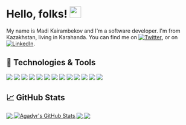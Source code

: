 <!-- More info, tips and tricks for making GitHub Profile README can be found in my article at https://towardsdatascience.com/build-a-stunning-readme-for-your-github-profile-9b80434fe5d7 -->


# Hello, folks! <img src="https://raw.githubusercontent.com/MartinHeinz/MartinHeinz/master/wave.gif" width="30px" height="30px" />

My name is Madi Kairambekov and I'm a software developer. I'm from Kazakhstan, living in Karahanda. You can find me on [![Twitter][1.2]][1], or on [![LinkedIn][3.2]][3].

## 🔧 Technologies & Tools
![](https://img.shields.io/badge/OS-Linux-informational?style=flat&logo=linux&logoColor=white&color=2bbc8a)
![](https://img.shields.io/badge/Code-Python-informational?style=flat&logo=python&logoColor=white&color=2bbc8a)
![](https://img.shields.io/badge/Code-JavaScript-informational?style=flat&logo=javascript&logoColor=white&color=2bbc8a)
![](https://img.shields.io/badge/Laravel-py?style=flat&label=frame&labelColor=gray&logo=laravel&logoColor=white&color=2bbc8a)
![](https://img.shields.io/badge/php-py?style=flat&label=py&labelColor=gray&logo=php&logoColor=white&color=2bbc8a)
![](https://img.shields.io/badge/Tools-PostgreSQL-informational?style=flat&logo=postgresql&logoColor=white&color=2bbc8a)
![](https://img.shields.io/badge/Tools-Docker-informational?style=flat&logo=docker&logoColor=white&color=2bbc8a)
![](https://img.shields.io/badge/html-landing?style=flat&label=hyper&labelColor=gray&logo=html5&logoColor=white&color=2bbc8a)
![](https://img.shields.io/badge/css-style?style=flat&label=style&labelColor=gray&logo=css3&logoColor=white&color=2bbc8a)
![](https://img.shields.io/badge/react-py?style=flat&label=DOM&labelColor=gray&logo=react&logoColor=white&color=2bbc8a)
![](https://img.shields.io/badge/next-js?style=flat&logo=nextdotjs&logoColor=white&label=frame&labelColor=gray&color=2bbc8a)
![](https://img.shields.io/badge/redux-toolkit?style=flat&logo=redux&logoColor=white&label=redux&labelColor=gray&color=2bbc8a)
![](https://img.shields.io/badge/postman-toolkit?style=flat&logo=postman&logoColor=white&label=toolkit&labelColor=gray&color=2bbc8a)





## &#x1f4c8; GitHub Stats

<a href="https://github.com/Agadyr/Agadyr">
  <img align="center" src="https://github-readme-stats.vercel.app/api/top-langs/?username=Agadyr&hide=java,html,tex&title_color=ffffff&text_color=c9cacc&icon_color=2bbc8a&bg_color=1d1f21&langs_count=3" />
</a>
<a href="https://github.com/Agadyr/Agadyr">
  <img align="center" src="https://github-readme-stats.vercel.app/api?username=Agadyr&show_icons=true&line_height=27&count_private=true&title_color=ffffff&text_color=c9cacc&icon_color=2bbc8a&bg_color=1d1f21" alt="Agadyr's GitHub Stats" />
</a>

<a href="https://github.com/Agadyr/recruv">
  <img align="center" src="https://github-readme-stats.vercel.app/api/pin/?username=Agadyr&repo=recruv&title_color=ffffff&text_color=c9cacc&icon_color=2bbc8a&bg_color=1d1f21" />
</a>


<a href="https://github.com/Agadyr/YoutubeApi">
  <img align="center" src="https://github-readme-stats.vercel.app/api/pin/?username=Agadyr&repo=YoutubeApi&title_color=ffffff&text_color=c9cacc&icon_color=2bbc8a&bg_color=1d1f21" />
</a>    



<!-- links to social media icons -->

<!-- icons with padding -->

[1.1]: http://i.imgur.com/tXSoThF.png (twitter icon with padding)
[2.1]: http://i.imgur.com/0o48UoR.png (github icon with padding)

<!-- icons without padding -->

[1.2]: http://i.imgur.com/wWzX9uB.png (twitter icon without padding)
[2.2]: http://i.imgur.com/9I6NRUm.png (github icon without padding)
[3.2]: https://raw.githubusercontent.com/MartinHeinz/MartinHeinz/master/linkedin-3-16.png (LinkedIn icon without padding)


<!-- links to your social media accounts -->

[1]: https://twitter.com/kairambekov
[2]: https://github.com/Agadyr
[3]: https://www.linkedin.com/in/madi-kairambekov-591754299/


<!-- Resources -->
<!-- Icons: https://simpleicons.org/ -->
<!-- GitHub Stats: https://github.com/anuraghazra/github-readme-stats -->
<!-- Emojis: https://emojipedia.org/emoji/ -->
<!-- HTML Emojis: https://www.fileformat.info/index.htm -->
<!-- Shields: https://shields.io/ -->
<!-- Awesome GitHub Profile README: https://github.com/abhisheknaiidu/awesome-github-profile-readme -->
